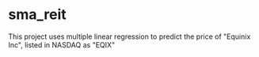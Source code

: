 # sma_reit
This project uses multiple linear regression to predict the price of "Equinix Inc", listed in NASDAQ as "EQIX"

